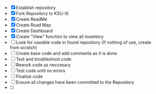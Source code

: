 - [x] Establish repository
- [x] Fork Repository to KSU-IS
- [x] Create ReadMe
- [x] Create Road Map
- [x] Create Dashboard
- [x] Create "View" function to view all inventory
- [ ] Look for useable code in found repository (If nothing of use, create from scratch)
- [ ] Create base code and add comments as it is done
- [ ] Test and troubleshoot code
- [ ] Rework code as neccesary
- [ ] Test code until no errors
- [ ] Finalize code
- [ ] Ensure all changes have been committed to the Repository
- [ ]